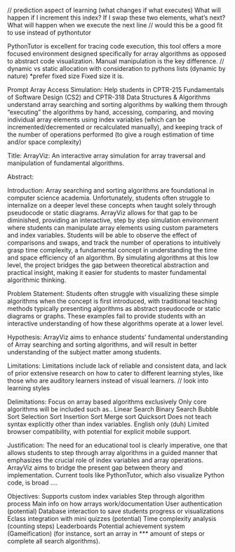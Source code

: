 // prediction aspect of learning (what changes if what executes)
What will happen if I increment this index?
If I swap these two elements, what’s next?
What will happen when we execute the next line
// would this be a good fit to use instead of pythontutor

PythonTutor is excellent for tracing code execution, this tool offers a more focused environment designed specifically for array algorithms as opposed to abstract code visualization. Manual manipulation is the key difference.
// dynamic vs static allocation with consideration to pythons lists (dynamic by nature) *prefer fixed size
Fixed size it is.

Prompt
Array Access Simulation: Help students in CPTR-215 Fundamentals of Software Design (CS2) and CPTR-318 Data Structures & Algorithms understand array searching and sorting algorithms by walking them through “executing” the algorithms by hand, accessing, comparing, and moving individual array elements using index variables (which can be incremented/decremented or recalculated manually), and keeping track of the number of operations performed (to give a rough estimation of time and/or space complexity)

Title: ArrayViz: An interactive array simulation for array traversal and manipulation of fundamental algorithms.

Abstract: 

Introduction: Array searching and sorting algorithms are foundational in computer science academia. Unfortunately, students often struggle to internalize on a deeper level these concepts when taught solely through pseudocode or static diagrams. ArrayViz allows for that gap to be diminished, providing an interactive, step by step simulation environment where students can manipulate array elements using custom parameters and index variables. Students will be able to observe the effect of comparisons and swaps, and track the number of operations to intuitively grasp time complexity, a fundamental concept in understanding the time and space efficiency of an algorithm. By simulating algorithms at this low level, the project bridges the gap between theoretical abstraction and practical insight, making it easier for students to master fundamental algorithmic thinking. 

Problem Statement: Students often struggle with visualizing these simple algorithms when the concept is first introduced, with traditional teaching methods typically presenting algorithms as abstract pseudocode or static diagrams or graphs. These examples fail to provide students with an interactive understanding of how these algorithms operate at a lower level.

Hypothesis: ArrayViz aims to enhance students' fundamental understanding of Array searching and sorting algorithms, and will result in better understanding of the subject matter among students.

Limitations: Limitations include lack of reliable and consistent data, and lack of prior extensive research on how to cater to different learning styles, like those who are auditory learners instead of visual learners. // look into learning styles

Delimitations: 
Focus on array based algorithms exclusively
Only core algorithms will be included such as..
Linear Search
Binary Search
Bubble Sort
Selection Sort
Insertion Sort
Merge sort
Quicksort
Does not teach syntax explicitly other than index variables.
English only (duh)
Limited browser compatibility, with potential for explicit mobile support.  

Justification: The need for an educational tool is clearly imperative, one that allows students to step through array algorithms in a guided manner that emphasizes the crucial role of index variables and array operations. ArrayViz aims to bridge the present gap between theory and implementation. Current tools like PythonTutor, which also visualize Python code, is broad ....

Objectives:
Supports custom index variables
Step through algorithm process
Main info on how arrays work/documentation
User authentication (potential)
Database interaction to save students progress or visualizations
Eclass integration with mini quizzes (potential)
Time complexity analysis (counting steps)
Leaderboards
Potential achievement system (Gameification) (for instance, sort an array in *** amount of steps or complete all search algorithms).
